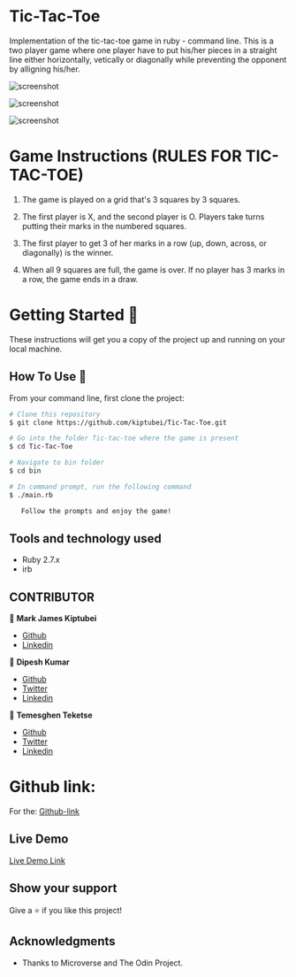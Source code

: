 # Tic-Tac-Toe

Implementation of the tic-tac-toe game in ruby - command line. This is a two player game where one player have to put his/her pieces in a straight line either horizontally, vetically or diagonally while preventing the opponent by alligning his/her.

![screenshot](./lib/Screenshot1.png)

![screenshot](./lib/Screenshot2.png)

![screenshot](./lib/Screenshot3.png)

# Game Instructions (RULES FOR TIC-TAC-TOE)

1. The game is played on a grid that's 3 squares by 3 squares.

2. The first player is X, and the second player is O. Players take turns putting their marks in the numbered squares.

3. The first player to get 3 of her marks in a row (up, down, across, or diagonally) is the winner.

4. When all 9 squares are full, the game is over. If no player has 3 marks in a row, the game ends in a draw.


# Getting Started 🚀

These instructions will get you a copy of the project up and running on your local machine.


## How To Use 🔧

From your command line, first clone the project:

```bash
# Clone this repository
$ git clone https://github.com/kiptubei/Tic-Tac-Toe.git

# Go into the folder Tic-tac-toe where the game is present
$ cd Tic-Tac-Toe

# Navigate to bin folder
$ cd bin

# In command prompt, run the following command
$ ./main.rb

   Follow the prompts and enjoy the game!

```

## Tools and technology used

- Ruby 2.7.x
- irb


## CONTRIBUTOR

​👤 **Mark James Kiptubei**

- [Github](https://github.com/kiptubei)
- [Linkedin](https://www.linkedin.com/in/mark-james-k-aa875829/)


👤 **Dipesh Kumar**

- [Github](@Dipeshtwis)
- [Twitter](@97deepeshkumar)
- [Linkedin](https://www.linkedin.com/in/dipesh-kumar-b6ab88134/)

👤 **Temesghen Teketse**

- [Github](@Dipeshtwis)
- [Twitter](@temesghentekes1)
- [Linkedin](https://www.linkedin.com/in/temesghen-tekeste-bahta-8b5243193/)



# Github link:

For the: [Github-link](https://github.com/kiptubei/Tic-Tac-Toe/)

## Live Demo

[Live Demo Link](https://repl.it/@dip1299/Tic-Tac-Toe#bin/main.rb)


## Show your support

Give a ⭐️ if you like this project!

## Acknowledgments

- Thanks to Microverse and The Odin Project.
